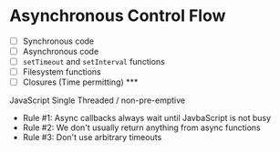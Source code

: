 # Asynchronous Control Flow

 - [ ]  Synchronous code
 - [ ]  Asynchronous code
 - [ ]  `setTimeout` and `setInterval` functions
 - [ ]  Filesystem functions
 - [ ]  Closures (Time permitting) ***

JavaScript Single Threaded / non-pre-emptive

* Rule #1: Async callbacks always wait until JavbaScript is not busy
* Rule #2: We don't usually return anything from async functions
* Rule #3: Don't use arbitrary timeouts
